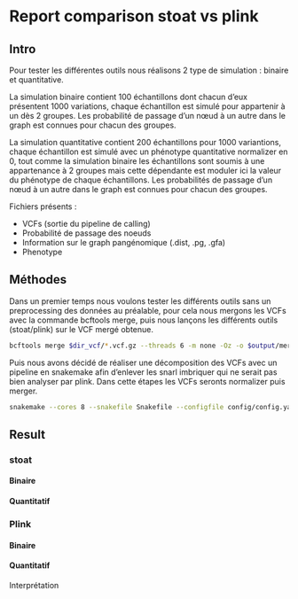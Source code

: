 # Report comparison stoat vs plink

## Intro
Pour tester les différentes  outils nous réalisons 2 type de simulation : binaire et quantitative.

La simulation binaire contient 100 échantillons dont chacun d’eux présentent 1000 variations, chaque échantillon est simulé pour appartenir à un dès 2 groupes. Les probabilité de passage d’un nœud à un autre dans le graph est connues pour chacun des groupes.

La simulation quantitative contient 200 échantillons pour 1000 variantions, chaque échantillon est simulé avec un phénotype quantitative normalizer en 0, tout comme la simulation binaire les échantillons sont soumis à une appartenance à 2 groupes mais cette dépendante est moduler ici la valeur du phénotype de chaque échantillons. Les probabilités de passage d’un nœud à un autre dans le graph est connues pour chacun des groupes.

Fichiers présents : 
- VCFs (sortie du pipeline de calling)
- Probabilité de passage des noeuds
- Information sur le graph pangénomique (.dist, .pg, .gfa)
- Phenotype

## Méthodes
Dans un premier temps nous voulons tester les différents outils sans un preprocessing des données au préalable, pour cela nous mergons les VCFs avec la commande bcftools merge, puis nous lançons les différents outils (stoat/plink) sur le VCF mergé obtenue.  

```bash
bcftools merge $dir_vcf/*.vcf.gz --threads 6 -m none -Oz -o $output/merged_vcf.vcf
```

Puis nous avons décidé de réaliser une décomposition des VCFs avec un pipeline en snakemake afin d’enlever les snarl imbriquer qui ne serait pas bien analyser par plink. Dans cette étapes les VCFs seronts normalizer puis merger.

```bash
snakemake --cores 8 --snakefile Snakefile --configfile config/config.yaml
```

## Result
### stoat
#### Binaire 




#### Quantitatif 





### Plink 
#### Binaire 
#### Quantitatif 

Interprétation
